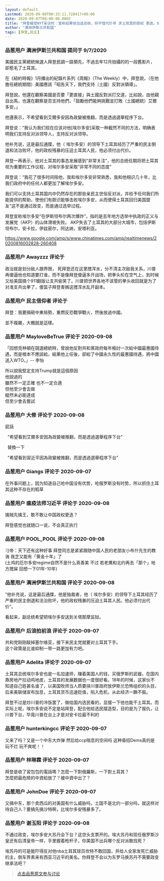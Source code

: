 ```yaml
---
layout: default
Lastmod: 2020-09-08T00:33:11.728417+00:00
date: 2020-09-07T00:00:00.000Z
title: "拜登接受NYT采访时：宣称如果他当选总统，将不惜代价寻 求土耳其的政权 更迭，如何解读此番表态？"
author: "满洲伊斯兰共和国"
tags: [拜登,民主]
---
```



### 品葱用户 **满洲伊斯兰共和国** 提问于 9/7/2020
    
美國民主黨總統候選人拜登民調一路領先，不過去年12月拍攝的的一段舊影片，卻惹毛了土耳其。  
  
在《紐約時報》1月播出的紀錄片系列《周報》（The Weekly）中，拜登說，（在他擔任總統期間）美國應該「昭告天下，我們支持（土國）反對派領導」。  
  
拜登說，他還在觀察美國是否要「更直接」與土國反對派打交道，比如說，由他親自出馬，也還在觀察是否支持他們，「鼓勵他們能夠挑戰並打敗（土國總統）艾爾多安。」  
  
他還表示，不希望看到艾爾多安因為政變被推翻，而是透過選舉程序下台。  
  
  
  
拜登说：“我认为我们现在应该对他\[埃尔多安\]采取一种截然不同的方法，明确表明我们支持反对派领导人，支持反对派领导。  
  
他补充说，这是最后通牒，他（ 埃尔多安）的领导下土耳其经历了严重的民主倒退和法治败坏，他的政权残暴的压迫土耳其人民，他必须付出代价。  
  
  
拜登一再表示，他对土耳其的事态发展感到“非常关注”，他的总统任期将把土耳其视为重要的工作议程，对埃尔多安采取“非常不同的态度”  
  
  
拜登说：“我花了很多时间陪他，我和埃尔多安非常熟悉，我和他相识几十年，比我们政府中的任何人都更加了解埃尔多安。  
  
  
  
我们可以支持土耳其国内中仍然存在的那些亲民主世俗反对派，并给予任何我们所能提供的帮助，使他们有胆识能够击败埃尔多安，从而使得土耳其回归美国盟友”这不是通过政变，而是通过选举过程。  
  
  
  
  
  
  
拜登宣称埃尔多安“在伊斯坦布尔两次爆炸”，指的是去年地方选举中执政的正义与发展党（AKP）的山体滑坡失败。 AKP失去了土耳其的大部分大城市，包括伊斯坦布尔，安卡拉，伊兹密尔，阿达纳，安塔利亚。  
  
  
  
  
  
  
  
  
  
  
  
  
  
  
  
https://www.google.com/amp/s/www.chinatimes.com/amp/realtimenews/20200816002828-260408
    
                

### 品葱用户 **Awayzzz** 评论于 
        
政治就是划分敌人跟界限， 死拜登还在这里搅浑水，分不清主次敌我关系，川普再傻逼他也知道要打谁，而不是像拜登傻逼多开战场，把拳头抡在空气上，到时候又给美国搞个911翻版让支共偷笑了。川普把世界各地不该管的拳头收回就是为了对准支共出拳了，傻篮子拜登害搁这搅浑水乱开副本。
        
                

### 品葱用户 **民主信仰者** 评论于 
        
拜登：我要搞砸中東局勢，重燃反恐戰爭戰火，然後放過中國。  
  
並不複雜，大概就是這樣。
        
                

### 品葱用户 **MayloveBeTrue** 评论于 2020-09-08
        
「回想克林頓在競選總統時，曾說他反對共和黨政府每年檢討一次給中國最惠國待遇，而是根本不應該給，結果他上任後，卻給了中國永久性的最惠國待遇，將中國送入WTO。」-- 李怡  
  
所以說我堅定支持Trump就是這個原因  
他說過的  
雖然不一定正確 也不一定合適  
但他至少會去做  
縱然未必能達成  
但至少會去嘗試
        
                

### 品葱用户 **大修** 评论于 2020-09-08
        
屁話  
  
  "希望看到艾爾多安因為政變被推翻，而是透過選舉程序下台"  
  
  替換一下  
  
  "希望看到習近平因為政變被推翻，而是透過選舉程序下台"
        
                

### 品葱用户 **Giangs** 评论于 2020-09-07
        
在外事问题上，因为知道自己呛中国没有优势，呛俄罗斯没有时势，所以抓住土耳其这种不存在的稻草
        
                

### 品葱用户 **瘟疫法师习近平** 评论于 2020-09-08
        
擒贼先擒王，敢不敢让中国政权更迭？  
  
拜登感觉也就随口一说，不会真正执行
        
                

### 品葱用户 **POOL_POOL** 评论于 2020-09-08
        
刁帝：天下还有这种好事 拜登同志是紧紧跟随中国人民的老朋友小布什先生的教诲 我芝又能有「黄金十年」了  
(土鸡的厄尔多安regime自然不是什么真善美 不过 若老鹰和北约再去「那个」地方搅屎 回想一下01年-10年)
        
                

### 品葱用户 **满洲伊斯兰共和国** 评论于 2020-09-08
        
“他补充说，这是最后通牒，他是独裁者，他（ 埃尔多安）的领导下土耳其经历了严重的民主倒退和法治败坏，他的政权残暴的压迫土耳其人民。他必须付出代价”。  
  
  
看起来，副总统希望把埃尔多安送到关塔那摩监狱。
        
                

### 品葱用户 **后浪拍前浪** 评论于 2020-09-07
        
共和党刚刚敲掉塞尔维亚，接下来民主党就要对土耳其下手。  
这个政策是比谁抑制一带一路更加有力吧。
        
                

### 品葱用户 **Adelita** 评论于 2020-09-07
        
土耳其总统埃尔多安也是一名加速师，赚着美国人的钱，买俄罗斯的武器，在国内靠房地产拉动鸡地皮，土耳其的发展数据也一度很好看。18年的时候，这家伙不知道自己姓甚名谁了，以美国牧师当人质要挟川普政府放伊斯兰恐怖组织的头目，后来美联储宣布加息，土耳其货币迅速贬值，陷入危机，从此经济一蹶不振。  
  
拜登不过是炒川普的冷饭罢了，做给国内选民看的，显摆一下他也能干土耳其。而实际上呢，埃尔多安说不定是站拜登，配合他给选民摆造型，目的是为了报仇，让川普下台，毕竟川普在台上才是对安卡拉最不利的
        
                

### 品葱用户 **hunterkingcc** 评论于 2020-09-07
        
又来了吗？又是一个中东大炸弹 然后给ccp喘息的空间吗 这种昏招Dems真的是玩不烂 玩不爽呢！！
        
                

### 品葱用户 **林琳霖** 评论于 2020-09-07
        
拜登是收了習包包的電話嗎？怎麼一下對俄羅斯，一下對土耳其？  
怎麼把最危險的中資給放了？被中資中出了？
        
                

### 品葱用户 **JohnDoe** 评论于 2020-09-07
        
又搞中东，那个卖西瓜的对美国有什么威胁吗，土国不是北约一部分吗，就这样对待自己人？要搞先搞沙特啊，比埃尔多安残暴多了。
        
                

### 品葱用户 **谢玉阳** 评论于 2020-09-08
        
不通过政变，埃尔多安大苏丹会下台？这空头支票开的。埃大苏丹和现任俄罗斯沙皇还有后清皇帝一样，手里握着枪杆子，你美国不出兵哪个反对派敢找死？  
  
埃苏丹的可是能吓得反对他nba土耳其球员坎特不敢回国，并给人全家发死亡威胁的主，倒车界素来有西亚习近平的美名。你拜登不会以为东罗马换苏丹不需要政变继承法吧？
        
                





> [点击品葱原文参与讨论](https://pincong.rocks/question/30708)

